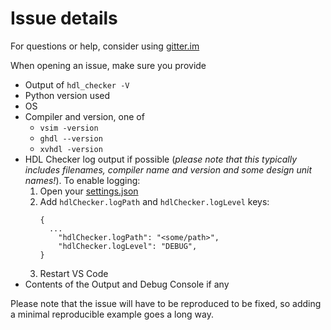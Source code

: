 # Issue details

For questions or help, consider using [gitter.im](https://gitter.im/suoto/hdl_checker)

When opening an issue, make sure you provide

* Output of `hdl_checker -V`
* Python version used
* OS
* Compiler and version, one of
  * `vsim -version`
  * `ghdl --version`
  * `xvhdl -version`
* HDL Checker log output if possible (*please note that this typically includes filenames, compiler name and version and some design unit names!*). To enable logging:
  1. Open your [settings.json](https://code.visualstudio.com/docs/getstarted/settings#_settings-file-locations)
  2. Add `hdlChecker.logPath` and `hdlChecker.logLevel` keys:
      ```
      {
        ...
          "hdlChecker.logPath": "<some/path>",
          "hdlChecker.logLevel": "DEBUG",
      }
      ```
  3. Restart VS Code
* Contents of the Output and Debug Console if any

Please note that the issue will have to be reproduced to be fixed, so adding a minimal reproducible example goes a long way.

